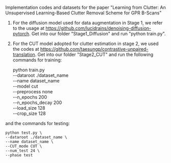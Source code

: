 Implementation codes and datasets for the paper "Learning from Clutter: An Unsupervised Learning-Based Clutter Removal Scheme for GPR B-Scans"

1. For the diffusion model used for data augmentation in Stage 1, we refer to the usage at https://github.com/lucidrains/denoising-diffusion-pytorch. Get into our folder "Stage1_Diffusion" and run "python train.py".

2. For the CUT model adopted for clutter estimation in stage 2, we used the codes at https://github.com/taesungp/contrastive-unpaired-translation. Get into our folder "Stage2_CUT" and run the following commands for training:

    python train.py \
    --dataroot ./dataset_name \
    --name dataset_name \
    --model cut \
    --preprocess none \
    --n_epochs 200 \
    --n_epochs_decay 200 \
    --load_size 128 \
    --crop_size 128

and the commands for testing:

    python test.py \
    --dataroot ./dataset_name \
    --name dataset_name \
    --CUT_mode CUT \
    --num_test 24 \
    --phase test

